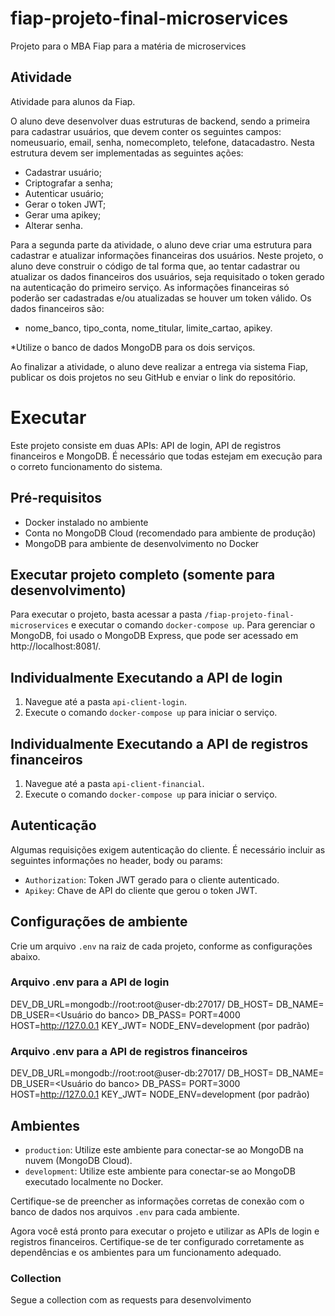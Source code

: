 # fiap-projeto-final-microservices

Projeto para o MBA Fiap para a matéria de microservices

## Atividade

Atividade para alunos da Fiap.

O aluno deve desenvolver duas estruturas de backend, sendo a primeira para cadastrar usuários, que devem conter os seguintes campos: nomeusuario, email, senha, nomecompleto, telefone, datacadastro. Nesta estrutura devem ser implementadas as seguintes ações:

- Cadastrar usuário;
- Criptografar a senha;
- Autenticar usuário;
- Gerar o token JWT;
- Gerar uma apikey;
- Alterar senha.

Para a segunda parte da atividade, o aluno deve criar uma estrutura para cadastrar e atualizar informações financeiras dos usuários. Neste projeto, o aluno deve construir o código de tal forma que, ao tentar cadastrar ou atualizar os dados financeiros dos usuários, seja requisitado o token gerado na autenticação do primeiro serviço. As informações financeiras só poderão ser cadastradas e/ou atualizadas se houver um token válido. Os dados financeiros são:

- nome_banco, tipo_conta, nome_titular, limite_cartao, apikey.

*Utilize o banco de dados MongoDB para os dois serviços.

Ao finalizar a atividade, o aluno deve realizar a entrega via sistema Fiap, publicar os dois projetos no seu GitHub e enviar o link do repositório.

# Executar

Este projeto consiste em duas APIs: API de login, API de registros financeiros e MongoDB. É necessário que todas estejam em execução para o correto funcionamento do sistema.

## Pré-requisitos

- Docker instalado no ambiente
- Conta no MongoDB Cloud (recomendado para ambiente de produção)
- MongoDB para ambiente de desenvolvimento no Docker

## Executar projeto completo (somente para desenvolvimento)

Para executar o projeto, basta acessar a pasta `/fiap-projeto-final-microservices` e executar o comando `docker-compose up`. Para gerenciar o MongoDB, foi usado o MongoDB Express, que pode ser acessado em http://localhost:8081/.

## Individualmente Executando a API de login

1. Navegue até a pasta `api-client-login`.
2. Execute o comando `docker-compose up` para iniciar o serviço.

## Individualmente Executando a API de registros financeiros

1. Navegue até a pasta `api-client-financial`.
2. Execute o comando `docker-compose up` para iniciar o serviço.

## Autenticação

Algumas requisições exigem autenticação do cliente. É necessário incluir as seguintes informações no header, body ou params:

- `Authorization`: Token JWT gerado para o cliente autenticado.
- `Apikey`: Chave de API do cliente que gerou o token JWT.

## Configurações de ambiente

Crie um arquivo `.env` na raiz de cada projeto, conforme as configurações abaixo.

### Arquivo .env para a API de login

DEV_DB_URL=mongodb://root:root@user-db:27017/
DB_HOST=<host do banco>
DB_NAME=<Nome do banco>
DB_USER=<Usuário do banco>
DB_PASS=<Senha do banco>
PORT=4000
HOST=http://127.0.0.1
KEY_JWT=<chave-jsonwebtoken>
NODE_ENV=development (por padrão)

### Arquivo .env para a API de registros financeiros

DEV_DB_URL=mongodb://root:root@user-db:27017/
DB_HOST=<host do banco>
DB_NAME=<Nome do banco>
DB_USER=<Usuário do banco>
DB_PASS=<Senha do banco>
PORT=3000
HOST=http://127.0.0.1
KEY_JWT=<chave-jsonwebtoken>
NODE_ENV=development (por padrão)


## Ambientes

- `production`: Utilize este ambiente para conectar-se ao MongoDB na nuvem (MongoDB Cloud).
- `development`: Utilize este ambiente para conectar-se ao MongoDB executado localmente no Docker.

Certifique-se de preencher as informações corretas de conexão com o banco de dados nos arquivos `.env` para cada ambiente.

Agora você está pronto para executar o projeto e utilizar as APIs de login e registros financeiros. Certifique-se de ter configurado corretamente as dependências e os ambientes para um funcionamento adequado.

### Collection 

Segue a collection com as requests para desenvolvimento
